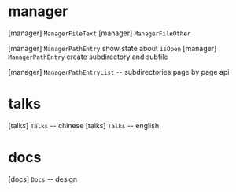 # manager

[manager] `ManagerFileText`
[manager] `ManagerFileOther`

[manager] `ManagerPathEntry` show state about `isOpen`
[manager] `ManagerPathEntry` create subdirectory and subfile

[manager] `ManagerPathEntryList` -- subdirectories page by page api

# talks

[talks] `Talks` -- chinese
[talks] `Talks` -- english

# docs

[docs] `Docs` -- design

